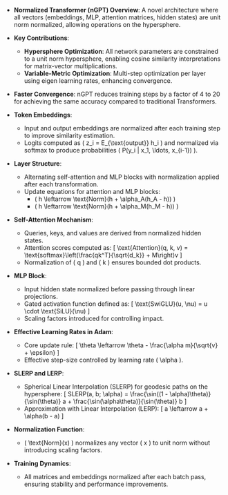 - **Normalized Transformer (nGPT) Overview**: A novel architecture where all vectors (embeddings, MLP, attention matrices, hidden states) are unit norm normalized, allowing operations on the hypersphere.

- **Key Contributions**:
  - **Hypersphere Optimization**: All network parameters are constrained to a unit norm hypersphere, enabling cosine similarity interpretations for matrix-vector multiplications.
  - **Variable-Metric Optimization**: Multi-step optimization per layer using eigen learning rates, enhancing convergence.

- **Faster Convergence**: nGPT reduces training steps by a factor of 4 to 20 for achieving the same accuracy compared to traditional Transformers.

- **Token Embeddings**:
  - Input and output embeddings are normalized after each training step to improve similarity estimation.
  - Logits computed as \( z_i = E_{\text{output}} h_i \) and normalized via softmax to produce probabilities \( P(y_i | x_1, \ldots, x_{i-1}) \).

- **Layer Structure**:
  - Alternating self-attention and MLP blocks with normalization applied after each transformation.
  - Update equations for attention and MLP blocks:
    - \( h \leftarrow \text{Norm}(h + \alpha_A(h_A - h)) \)
    - \( h \leftarrow \text{Norm}(h + \alpha_M(h_M - h)) \)

- **Self-Attention Mechanism**:
  - Queries, keys, and values are derived from normalized hidden states.
  - Attention scores computed as:
    \[
    \text{Attention}(q, k, v) = \text{softmax}\left(\frac{qk^T}{\sqrt{d_k}} + M\right)v
    \]
  - Normalization of \( q \) and \( k \) ensures bounded dot products.

- **MLP Block**:
  - Input hidden state normalized before passing through linear projections.
  - Gated activation function defined as:
    \[
    \text{SwiGLU}(u, \nu) = u \cdot \text{SiLU}(\nu)
    \]
  - Scaling factors introduced for controlling impact.

- **Effective Learning Rates in Adam**:
  - Core update rule:
    \[
    \theta \leftarrow \theta - \frac{\alpha m}{\sqrt{v} + \epsilon}
    \]
  - Effective step-size controlled by learning rate \( \alpha \).

- **SLERP and LERP**:
  - Spherical Linear Interpolation (SLERP) for geodesic paths on the hypersphere:
    \[
    SLERP(a, b; \alpha) = \frac{\sin((1 - \alpha)\theta)}{\sin(\theta)} a + \frac{\sin(\alpha\theta)}{\sin(\theta)} b
    \]
  - Approximation with Linear Interpolation (LERP):
    \[
    a \leftarrow a + \alpha(b - a)
    \]

- **Normalization Function**: 
  - \( \text{Norm}(x) \) normalizes any vector \( x \) to unit norm without introducing scaling factors.

- **Training Dynamics**: 
  - All matrices and embeddings normalized after each batch pass, ensuring stability and performance improvements.